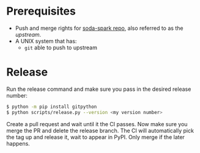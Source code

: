 # Prerequisites

* Push and merge rights for
  [soda-spark repo](https://github.com/sodadata/soda-spark/branches),
  also referred to as the *upstream*.
* A UNIX system that has:
  - ``git`` able to push to upstream

# Release

Run the release command and make sure you pass in the desired release number:

``` bash
$ python -m pip install gitpython
$ python scripts/release.py --version <my version number>
```

Create a pull request and wait until it the CI passes. Now make sure you merge
the PR and delete the release branch. The CI will automatically pick the tag up
and release it, wait to appear in PyPI. Only merge if the later happens.
